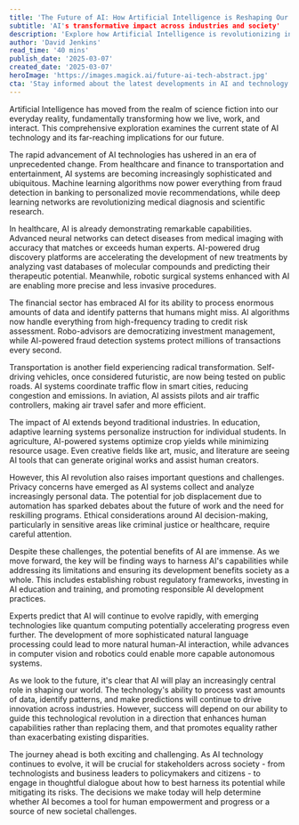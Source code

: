 ```yaml
---
title: 'The Future of AI: How Artificial Intelligence is Reshaping Our World'
subtitle: 'AI's transformative impact across industries and society'
description: 'Explore how Artificial Intelligence is revolutionizing industries, transforming daily life, and shaping our future. From healthcare and finance to transportation and creative arts, discover the far-reaching implications of AI technology and the challenges we must navigate as it continues to evolve.'
author: 'David Jenkins'
read_time: '40 mins'
publish_date: '2025-03-07'
created_date: '2025-03-07'
heroImage: 'https://images.magick.ai/future-ai-tech-abstract.jpg'
cta: 'Stay informed about the latest developments in AI and technology by following us on LinkedIn. Join our community of forward-thinking professionals shaping the future of technology.'
---
```


Artificial Intelligence has moved from the realm of science fiction into our everyday reality, fundamentally transforming how we live, work, and interact. This comprehensive exploration examines the current state of AI technology and its far-reaching implications for our future.

The rapid advancement of AI technologies has ushered in an era of unprecedented change. From healthcare and finance to transportation and entertainment, AI systems are becoming increasingly sophisticated and ubiquitous. Machine learning algorithms now power everything from fraud detection in banking to personalized movie recommendations, while deep learning networks are revolutionizing medical diagnosis and scientific research.

In healthcare, AI is already demonstrating remarkable capabilities. Advanced neural networks can detect diseases from medical imaging with accuracy that matches or exceeds human experts. AI-powered drug discovery platforms are accelerating the development of new treatments by analyzing vast databases of molecular compounds and predicting their therapeutic potential. Meanwhile, robotic surgical systems enhanced with AI are enabling more precise and less invasive procedures.

The financial sector has embraced AI for its ability to process enormous amounts of data and identify patterns that humans might miss. AI algorithms now handle everything from high-frequency trading to credit risk assessment. Robo-advisors are democratizing investment management, while AI-powered fraud detection systems protect millions of transactions every second.

Transportation is another field experiencing radical transformation. Self-driving vehicles, once considered futuristic, are now being tested on public roads. AI systems coordinate traffic flow in smart cities, reducing congestion and emissions. In aviation, AI assists pilots and air traffic controllers, making air travel safer and more efficient.

The impact of AI extends beyond traditional industries. In education, adaptive learning systems personalize instruction for individual students. In agriculture, AI-powered systems optimize crop yields while minimizing resource usage. Even creative fields like art, music, and literature are seeing AI tools that can generate original works and assist human creators.

However, this AI revolution also raises important questions and challenges. Privacy concerns have emerged as AI systems collect and analyze increasingly personal data. The potential for job displacement due to automation has sparked debates about the future of work and the need for reskilling programs. Ethical considerations around AI decision-making, particularly in sensitive areas like criminal justice or healthcare, require careful attention.

Despite these challenges, the potential benefits of AI are immense. As we move forward, the key will be finding ways to harness AI's capabilities while addressing its limitations and ensuring its development benefits society as a whole. This includes establishing robust regulatory frameworks, investing in AI education and training, and promoting responsible AI development practices.

Experts predict that AI will continue to evolve rapidly, with emerging technologies like quantum computing potentially accelerating progress even further. The development of more sophisticated natural language processing could lead to more natural human-AI interaction, while advances in computer vision and robotics could enable more capable autonomous systems.

As we look to the future, it's clear that AI will play an increasingly central role in shaping our world. The technology's ability to process vast amounts of data, identify patterns, and make predictions will continue to drive innovation across industries. However, success will depend on our ability to guide this technological revolution in a direction that enhances human capabilities rather than replacing them, and that promotes equality rather than exacerbating existing disparities.

The journey ahead is both exciting and challenging. As AI technology continues to evolve, it will be crucial for stakeholders across society - from technologists and business leaders to policymakers and citizens - to engage in thoughtful dialogue about how to best harness its potential while mitigating its risks. The decisions we make today will help determine whether AI becomes a tool for human empowerment and progress or a source of new societal challenges.